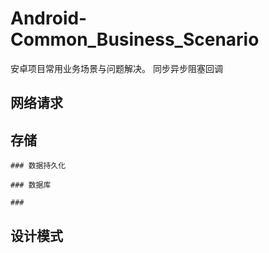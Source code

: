 # Android-Common_Business_Scenario

 安卓项目常用业务场景与问题解决。
 同步异步阻塞回调

## 网络请求

## 存储

    ### 数据持久化

    ### 数据库

    ### 

## 设计模式
